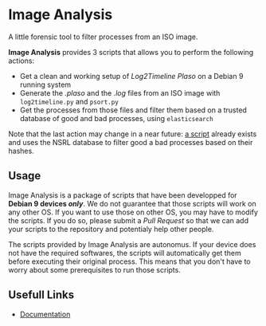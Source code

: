 # Image Analysis
A little forensic tool to filter processes from an ISO image.

**Image Analysis** provides 3 scripts that allows you to perform the following actions:
- Get a clean and working setup of *Log2Timeline Plaso* on a Debian 9 running system
- Generate the *.plaso* and the *.log* files from an ISO image with `log2timeline.py` and `psort.py`
- Get the processes from those files and filter them based on a trusted database of good and bad processes, using `elasticsearch`

Note that the last action may change in a near future: [a script](https://github.com/rjhansen/nsrllookup) already exists and uses the NSRL database to filter good a bad processes based on their hashes.

Usage
-
Image Analysis is a package of scripts that have been developped for **Debian 9 devices *only***. We do not guarantee that those scripts will work on any other OS. If you want to use those on other OS, you may have to modify the scripts. If you do so, please submit a *Pull Request* so that we can add your scripts to the repository and potentialy help other people.

The scripts provided by Image Analysis are autonomus. If your device does not have the required softwares, the scripts will automatically get them before executing their original process. This means that you don't have to worry about some prerequisites to run those scripts.

Usefull Links
-

- [Documentation](https://github.com/Lyro1/image_analysis/wiki)
